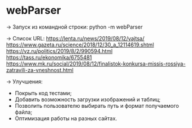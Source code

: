 # webParser


-> Запуск из командной строки: python -m webParser

-> Список URL:
https://lenta.ru/news/2019/08/12/yajtsa/
https://www.gazeta.ru/science/2018/12/30_a_12114619.shtml
https://vz.ru/politics/2019/8/2/990594.html
https://tass.ru/ekonomika/6755481
https://www.mk.ru/social/2019/08/12/finalistok-konkursa-missis-rossiya-zatravili-za-vneshnost.html

-> Улучшения:
- Покрыть код тестами;
- Добавить возможность загрузки изображений и таблиц;
- Позволить пользователю выбирать путь и формат получаемого файла;
-	Оптимизация работы на разных сайтах. 
